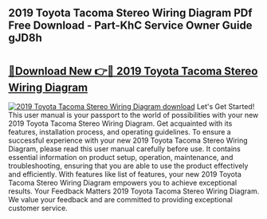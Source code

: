 ## 2019 Toyota Tacoma Stereo Wiring Diagram PDf Free Download - Part-KhC Service Owner Guide gJD8h

# <h2><a href="http://dfp0rni.blite.top/?on=2019+Toyota+Tacoma+Stereo+Wiring+Diagram">🔗Download New 👉🔴 2019 Toyota Tacoma Stereo Wiring Diagram</a></h2>

[![2019 Toyota Tacoma Stereo Wiring Diagram download](https://i.imgur.com/lujVjoI.png)](http://dfp0rni.blite.top/?on=2019+Toyota+Tacoma+Stereo+Wiring+Diagram)
Let's Get Started! This user manual is your passport to the world of possibilities with your new 2019 Toyota Tacoma Stereo Wiring Diagram. Get acquainted with its features, installation process, and operating guidelines. To ensure a successful experience with your new 2019 Toyota Tacoma Stereo Wiring Diagram, please read this user manual carefully before use. It contains essential information on product setup, operation, maintenance, and troubleshooting, ensuring that you are able to use the product effectively and efficiently. With features like list of features, your new 2019 Toyota Tacoma Stereo Wiring Diagram empowers you to achieve exceptional results. Your Feedback Matters 2019 Toyota Tacoma Stereo Wiring Diagram. We value your feedback and are committed to providing exceptional customer service.
